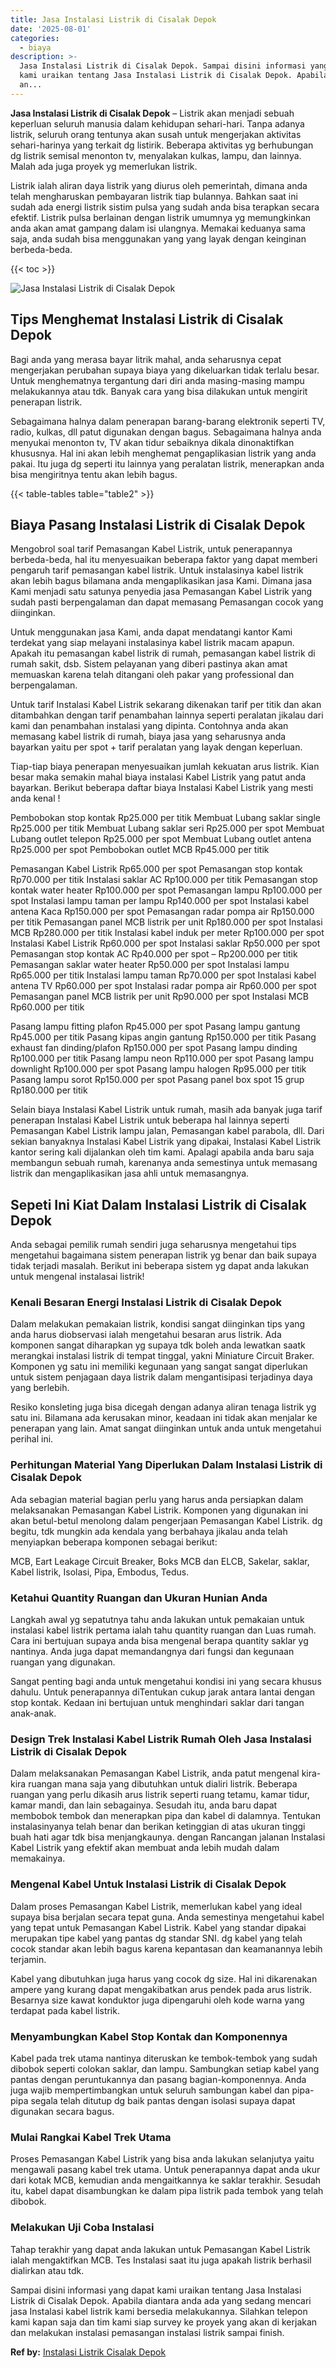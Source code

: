 ```yaml
---
title: Jasa Instalasi Listrik di Cisalak Depok
date: '2025-08-01'
categories:
  - biaya
description: >-
  Jasa Instalasi Listrik di Cisalak Depok. Sampai disini informasi yang dapat
  kami uraikan tentang Jasa Instalasi Listrik di Cisalak Depok. Apabila diantara
  an...
---
```


**Jasa Instalasi Listrik di Cisalak Depok** – Listrik akan menjadi sebuah keperluan seluruh manusia dalam kehidupan sehari-hari. Tanpa adanya listrik, seluruh orang tentunya akan susah untuk mengerjakan aktivitas sehari-harinya yang terkait dg listirik. Beberapa aktivitas yg berhubungan dg listrik semisal menonton tv, menyalakan kulkas, lampu, dan lainnya. Malah ada juga proyek yg memerlukan listrik.

Listrik ialah aliran daya listrik yang diurus oleh pemerintah, dimana anda telah mengharuskan pembayaran listrik tiap bulannya. Bahkan saat ini sudah ada energi listrik sistim pulsa yang sudah anda bisa terapkan secara efektif. Listrik pulsa berlainan dengan listrik umumnya yg memungkinkan anda akan amat gampang dalam isi ulangnya. Memakai keduanya sama saja, anda sudah bisa menggunakan yang yang layak dengan keinginan berbeda-beda.

{{< toc >}}

![Jasa Instalasi Listrik di Cisalak Depok](/images/instalasi-listrik-murah09.png)

## Tips Menghemat Instalasi Listrik di Cisalak Depok

Bagi anda yang merasa bayar litrik mahal, anda seharusnya cepat mengerjakan perubahan supaya biaya yang dikeluarkan tidak terlalu besar. Untuk menghematnya tergantung dari diri anda masing-masing mampu melakukannya atau tdk. Banyak cara yang bisa dilakukan untuk mengirit penerapan listrik.

Sebagaimana halnya dalam penerapan barang-barang elektronik seperti TV, radio, kulkas, dll patut digunakan dengan bagus. Sebagaimana halnya anda menyukai menonton tv, TV akan tidur sebaiknya dikala dinonaktifkan khususnya. Hal ini akan lebih menghemat pengaplikasian listrik yang anda pakai. Itu juga dg seperti itu lainnya yang peralatan listrik, menerapkan anda bisa mengiritnya tentu akan lebih bagus.

{{< table-tables table="table2" >}}

## Biaya Pasang Instalasi Listrik di Cisalak Depok

Mengobrol soal tarif Pemasangan Kabel Listrik, untuk penerapannya berbeda-beda, hal itu menyesuaikan beberapa faktor yang dapat memberi pengaruh tarif pemasangan kabel listrik. Untuk instalasinya kabel listrik akan lebih bagus bilamana anda mengaplikasikan jasa Kami. Dimana jasa Kami menjadi satu satunya penyedia jasa Pemasangan Kabel Listrik yang sudah pasti berpengalaman dan dapat memasang Pemasangan cocok yang diinginkan.

Untuk menggunakan jasa Kami, anda dapat mendatangi kantor Kami terdekat yang siap melayani instalasinya kabel listrik macam apapun. Apakah itu pemasangan kabel listrik di rumah, pemasangan kabel listrik di rumah sakit, dsb. Sistem pelayanan yang diberi pastinya akan amat memuaskan karena telah ditangani oleh pakar yang professional dan berpengalaman.

Untuk tarif Instalasi Kabel Listrik sekarang dikenakan tarif per titik dan akan ditambahkan dengan tarif penambahan lainnya seperti peralatan jikalau dari kami dan penambahan instalasi yang dipinta. Contohnya anda akan memasang kabel listrik di rumah, biaya jasa yang seharusnya anda bayarkan yaitu per spot + tarif peralatan yang layak dengan keperluan.

Tiap-tiap biaya penerapan menyesuaikan jumlah kekuatan arus listrik. Kian besar maka semakin mahal biaya instalasi Kabel Listrik yang patut anda bayarkan. Berikut beberapa daftar biaya Instalasi Kabel Listrik yang mesti anda kenal !

Pembobokan stop kontak Rp25.000 per titik Membuat Lubang saklar single Rp25.000 per titik Membuat Lubang saklar seri Rp25.000 per spot Membuat Lubang outlet telepon Rp25.000 per spot Membuat Lubang outlet antena Rp25.000 per spot Pembobokan outlet MCB Rp45.000 per titik

Pemasangan Kabel Listrik Rp65.000 per spot Pemasangan stop kontak Rp70.000 per titik Instalasi saklar AC Rp100.000 per titik Pemasangan stop kontak water heater Rp100.000 per spot Pemasangan lampu Rp100.000 per spot Instalasi lampu taman per lampu Rp140.000 per spot Instalasi kabel antena Kaca Rp150.000 per spot Pemasangan radar pompa air Rp150.000 per titik Pemasangan panel MCB listrik per unit Rp180.000 per spot Instalasi MCB Rp280.000 per titik Instalasi kabel induk per meter Rp100.000 per spot Instalasi Kabel Listrik Rp60.000 per spot Instalasi saklar Rp50.000 per spot Pemasangan stop kontak AC Rp40.000 per spot – Rp200.000 per titik Pemasangan saklar water heater Rp50.000 per spot Instalasi lampu Rp65.000 per titik Instalasi lampu taman Rp70.000 per spot Instalasi kabel antena TV Rp60.000 per spot Instalasi radar pompa air Rp60.000 per spot Pemasangan panel MCB listrik per unit Rp90.000 per spot Instalasi MCB Rp60.000 per titik

Pasang lampu fitting plafon Rp45.000 per spot Pasang lampu gantung Rp45.000 per titik Pasang kipas angin gantung Rp150.000 per titik Pasang exhaust fan dinding/plafon Rp150.000 per spot Pasang lampu dinding Rp100.000 per titik Pasang lampu neon Rp110.000 per spot Pasang lampu downlight Rp100.000 per spot Pasang lampu halogen Rp95.000 per titik Pasang lampu sorot Rp150.000 per spot Pasang panel box spot 15 grup Rp180.000 per titik

Selain biaya Instalasi Kabel Listrik untuk rumah, masih ada banyak juga tarif penerapan Instalasi Kabel Listrik untuk beberapa hal lainnya seperti Pemasangan Kabel Listrik lampu jalan, Pemasangan kabel parabola, dll. Dari sekian banyaknya Instalasi Kabel Listrik yang dipakai, Instalasi Kabel Listrik kantor sering kali dijalankan oleh tim kami. Apalagi apabila anda baru saja membangun sebuah rumah, karenanya anda semestinya untuk memasang listrik dan mengaplikasikan jasa ahli untuk memasangnya.

## Sepeti Ini Kiat Dalam Instalasi Listrik di Cisalak Depok


Anda sebagai pemilik rumah sendiri juga seharusnya mengetahui tips mengetahui bagaimana sistem penerapan listrik yg benar dan baik supaya tidak terjadi masalah. Berikut ini beberapa sistem yg dapat anda lakukan untuk mengenal instalasai listrik!

### Kenali Besaran Energi Instalasi Listrik di Cisalak Depok

Dalam melakukan pemakaian listrik, kondisi sangat diinginkan tips yang anda harus diobservasi ialah mengetahui besaran arus listrik. Ada komponen sangat diharapkan yg supaya tdk boleh anda lewatkan saatk merangkai instalasi listrik di tempat tinggal, yakni Miniature Circuit Braker. Komponen yg satu ini memiliki kegunaan yang sangat sangat diperlukan untuk sistem penjagaan daya listrik dalam mengantisipasi terjadinya daya yang berlebih.

Resiko konsleting juga bisa dicegah dengan adanya aliran tenaga listrik yg satu ini. Bilamana ada kerusakan minor, keadaan ini tidak akan menjalar ke penerapan yang lain. Amat sangat diinginkan untuk anda untuk mengetahui perihal ini.

### Perhitungan Material Yang Diperlukan Dalam Instalasi Listrik di Cisalak Depok

Ada sebagian material bagian perlu yang harus anda persiapkan dalam melaksanakan Pemasangan Kabel Listrik. Komponen yang digunakan ini akan betul-betul menolong dalam pengerjaan Pemasangan Kabel Listrik. dg begitu, tdk mungkin ada kendala yang berbahaya jikalau anda telah menyiapkan beberapa komponen sebagai berikut:

MCB, Eart Leakage Circuit Breaker, Boks MCB dan ELCB, Sakelar, saklar, Kabel listrik, Isolasi, Pipa, Embodus, Tedus.

### Ketahui Quantity Ruangan dan Ukuran Hunian Anda

Langkah awal yg sepatutnya tahu anda lakukan untuk pemakaian untuk instalasi kabel listrik pertama ialah tahu quantity ruangan dan Luas rumah. Cara ini bertujuan supaya anda bisa mengenal berapa quantity saklar yg nantinya. Anda juga dapat memandangnya dari fungsi dan kegunaan ruangan yang digunakan.

Sangat penting bagi anda untuk mengetahui kondisi ini yang secara khusus dahulu. Untuk penerapannya diTentukan cukup jarak antara lantai dengan stop kontak. Kedaan ini bertujuan untuk menghindari saklar dari tangan anak-anak.

### Design Trek Instalasi Kabel Listrik Rumah Oleh Jasa Instalasi Listrik di Cisalak Depok

Dalam melaksanakan Pemasangan Kabel Listrik, anda patut mengenal kira-kira ruangan mana saja yang dibutuhkan untuk dialiri listrik. Beberapa ruangan yang perlu dikasih arus listrik seperti ruang tetamu, kamar tidur, kamar mandi, dan lain sebagainya. Sesudah itu, anda baru dapat membobok tembok dan menerapkan pipa dan kabel di dalamnya. Tentukan instalasinyanya telah benar dan berikan ketinggian di atas ukuran tinggi buah hati agar tdk bisa menjangkaunya. dengan Rancangan jalanan Instalasi Kabel Listrik yang efektif akan membuat anda lebih mudah dalam memakainya.

### Mengenal Kabel Untuk Instalasi Listrik di Cisalak Depok

Dalam proses Pemasangan Kabel Listrik, memerlukan kabel yang ideal supaya bisa berjalan secara tepat guna. Anda semestinya mengetahui kabel yang tepat untuk Pemasangan Kabel Listrik. Kabel yang standar dipakai merupakan tipe kabel yang pantas dg standar SNI. dg kabel yang telah cocok standar akan lebih bagus karena kepantasan dan keamanannya lebih terjamin.

Kabel yang dibutuhkan juga harus yang cocok dg size. Hal ini dikarenakan ampere yang kurang dapat mengakibatkan arus pendek pada arus listrik. Besarnya size kawat konduktor juga dipengaruhi oleh kode warna yang terdapat pada kabel listrik.

### Menyambungkan Kabel Stop Kontak dan Komponennya

Kabel pada trek utama nantinya diteruskan ke tembok-tembok yang sudah dibobok seperti colokan saklar, dan lampu. Sambungkan setiap kabel yang pantas dengan peruntukannya dan pasang bagian-komponennya. Anda juga wajib mempertimbangkan untuk seluruh sambungan kabel dan pipa-pipa segala telah ditutup dg baik pantas dengan isolasi supaya dapat digunakan secara bagus.

### Mulai Rangkai Kabel Trek Utama

Proses Pemasangan Kabel Listrik yang bisa anda lakukan selanjutya yaitu mengawali pasang kabel trek utama. Untuk penerapannya dapat anda ukur dari kotak MCB, kemudian anda mengaitkannya ke saklar terakhir. Sesudah itu, kabel dapat disambungkan ke dalam pipa listrik pada tembok yang telah dibobok.

### Melakukan Uji Coba Instalasi

Tahap terakhir yang dapat anda lakukan untuk Pemasangan Kabel Listrik ialah mengaktifkan MCB. Tes Instalasi saat itu juga apakah listrik berhasil dialirkan atau tdk.

Sampai disini informasi yang dapat kami uraikan tentang Jasa Instalasi Listrik di Cisalak Depok. Apabila diantara anda ada yang sedang mencari jasa Instalasi kabel listrik kami bersedia melakukannya. Silahkan telepon kami kapan saja dan tim kami siap survey ke proyek yang akan di kerjakan dan melakukan instalasi pemasangan instalasi listrik sampai finish.

**Ref by:** [Instalasi Listrik Cisalak Depok](https://id.wikipedia.org/wiki/Instalasi)
